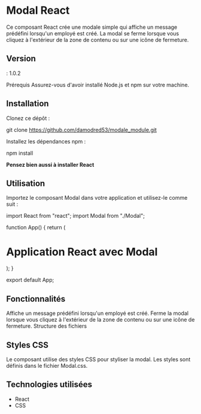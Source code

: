 <h1>Modal React</h1>

Ce composant React crée une modale simple qui affiche un message prédéfini lorsqu'un employé est créé. La modal se ferme lorsque vous cliquez à l'extérieur de la zone de contenu ou sur une icône de fermeture.

<h2>Version</h2> : 1.0.2

Prérequis
Assurez-vous d'avoir installé Node.js et npm sur votre machine.

<h2>Installation</h2>
Clonez ce dépôt :

git clone https://github.com/damodred53/modale_module.git

Installez les dépendances npm :

npm install

<strong>Pensez bien aussi à installer React</strong>

<h2>Utilisation</h2>
Importez le composant Modal dans votre application et utilisez-le comme suit :


import React from "react";
import Modal from "./Modal";

function App() {
  return (
    <div className="App">
      <h1>Application React avec Modal</h1>
      <Modal />
    </div>
  );
}

export default App;

<h2>Fonctionnalités</h2>

Affiche un message prédéfini lorsqu'un employé est créé.
Ferme la modal lorsque vous cliquez à l'extérieur de la zone de contenu ou sur une icône de fermeture.
Structure des fichiers


<h2>Styles CSS</h2>

Le composant utilise des styles CSS pour styliser la modal. Les styles sont définis dans le fichier Modal.css.

<h2>Technologies utilisées</h2>

<ul>
  <li>React</li>
  <li>CSS</li>
</ul>


 
 
